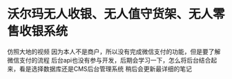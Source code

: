 # 沃尔玛无人收银、无人值守货架、无人零售收银系统
仿照大地的视频
因为本人不是商户，所以没有完成微信支付的功能，但是要了解微信支付的流程
后台api也没有参与开发，后期会学习一下，怎么将后台结合起来，看是选择数据库还是CMS后台管理系统
稍后会更新最详细的笔记
